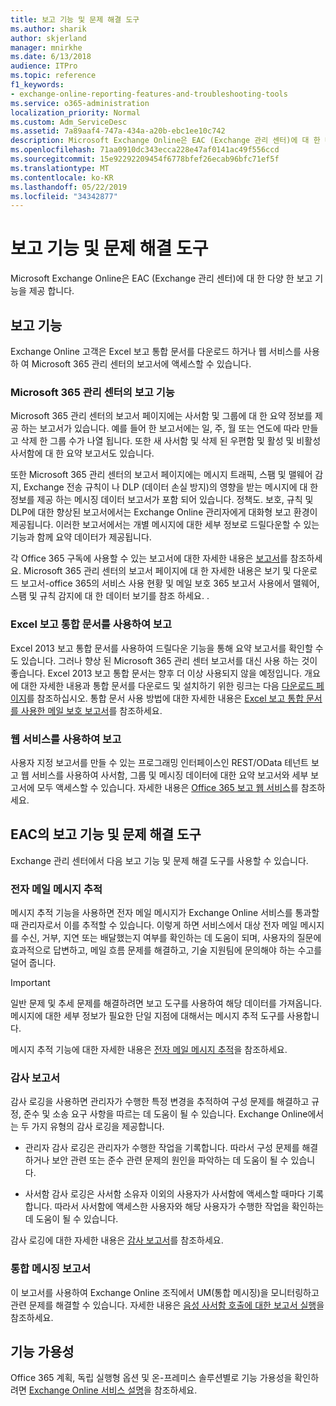 ```yaml
---
title: 보고 기능 및 문제 해결 도구
ms.author: sharik
author: skjerland
manager: mnirkhe
ms.date: 6/13/2018
audience: ITPro
ms.topic: reference
f1_keywords:
- exchange-online-reporting-features-and-troubleshooting-tools
ms.service: o365-administration
localization_priority: Normal
ms.custom: Adm_ServiceDesc
ms.assetid: 7a89aaf4-747a-434a-a20b-ebc1ee10c742
description: Microsoft Exchange Online은 EAC (Exchange 관리 센터)에 대 한 다양 한 보고 기능을 제공 합니다.
ms.openlocfilehash: 71aa0910dc343ecca228e47af0141ac49f556ccd
ms.sourcegitcommit: 15e92292209454f6778bfef26ecab96bfc71ef5f
ms.translationtype: MT
ms.contentlocale: ko-KR
ms.lasthandoff: 05/22/2019
ms.locfileid: "34342877"
---
```

# <a name="reporting-features-and-troubleshooting-tools"></a>보고 기능 및 문제 해결 도구

Microsoft Exchange Online은 EAC (Exchange 관리 센터)에 대 한 다양 한 보고 기능을 제공 합니다.
  
## <a name="reporting-features"></a>보고 기능

Exchange Online 고객은 Excel 보고 통합 문서를 다운로드 하거나 웹 서비스를 사용 하 여 Microsoft 365 관리 센터의 보고서에 액세스할 수 있습니다.
  
### <a name="reporting-in-the-microsoft-365-admin-center"></a>Microsoft 365 관리 센터의 보고 기능

Microsoft 365 관리 센터의 보고서 페이지에는 사서함 및 그룹에 대 한 요약 정보를 제공 하는 보고서가 있습니다. 예를 들어 한 보고서에는 일, 주, 월 또는 연도에 따라 만들고 삭제 한 그룹 수가 나열 됩니다. 또한 새 사서함 및 삭제 된 우편함 및 활성 및 비활성 사서함에 대 한 요약 보고서도 있습니다. 
  
또한 Microsoft 365 관리 센터의 보고서 페이지에는 메시지 트래픽, 스팸 및 맬웨어 감지, Exchange 전송 규칙이 나 DLP (데이터 손실 방지)의 영향을 받는 메시지에 대 한 정보를 제공 하는 메시징 데이터 보고서가 포함 되어 있습니다. 정책도. 보호, 규칙 및 DLP에 대한 향상된 보고서에서는 Exchange Online 관리자에게 대화형 보고 환경이 제공됩니다. 이러한 보고서에서는 개별 메시지에 대한 세부 정보로 드릴다운할 수 있는 기능과 함께 요약 데이터가 제공됩니다.
  
각 Office 365 구독에 사용할 수 있는 보고서에 대한 자세한 내용은 [보고서](../office-365-platform-service-description/reports.md)를 참조하세요. Microsoft 365 관리 센터의 보고서 페이지에 대 한 자세한 내용은 보기 및 다운로드 보고서-office 365의 서비스 사용 현황 및 메일 보호 365 보고서 사용에서 맬웨어, 스팸 및 규칙 감지에 대 한 데이터 보기를 참조 하세요. .
  
### <a name="reporting-using-the-excel-reporting-workbook"></a>Excel 보고 통합 문서를 사용하여 보고

Excel 2013 보고 통합 문서를 사용하여 드릴다운 기능을 통해 요약 보고서를 확인할 수도 있습니다. 그러나 향상 된 Microsoft 365 관리 센터 보고서를 대신 사용 하는 것이 좋습니다. Excel 2013 보고 통합 문서는 향후 더 이상 사용되지 않을 예정입니다. 개요에 대한 자세한 내용과 통합 문서를 다운로드 및 설치하기 위한 링크는 다음 [다운로드 페이지](https://go.microsoft.com/fwlink/p/?LinkId=271776)를 참조하십시오. 통합 문서 사용 방법에 대한 자세한 내용은 [Excel 보고 통합 문서를 사용한 메일 보호 보고서](https://go.microsoft.com/fwlink/p/?LinkId=285211)를 참조하세요. 
  
### <a name="reporting-using-web-services"></a>웹 서비스를 사용하여 보고

사용자 지정 보고서를 만들 수 있는 프로그래밍 인터페이스인 REST/OData 테넌트 보고 웹 서비스를 사용하여 사서함, 그룹 및 메시징 데이터에 대한 요약 보고서와 세부 보고서에 모두 액세스할 수 있습니다. 자세한 내용은 [Office 365 보고 웹 서비스](https://go.microsoft.com/fwlink/p/?LinkId=287041)를 참조하세요.
  
## <a name="reporting-features-and-troubleshooting-tools-in-the-eac"></a>EAC의 보고 기능 및 문제 해결 도구

Exchange 관리 센터에서 다음 보고 기능 및 문제 해결 도구를 사용할 수 있습니다.
  
### <a name="trace-an-email-message"></a>전자 메일 메시지 추적

메시지 추적 기능을 사용하면 전자 메일 메시지가 Exchange Online 서비스를 통과할 때 관리자로서 이를 추적할 수 있습니다. 이렇게 하면 서비스에서 대상 전자 메일 메시지를 수신, 거부, 지연 또는 배달했는지 여부를 확인하는 데 도움이 되며, 사용자의 질문에 효과적으로 답변하고, 메일 흐름 문제를 해결하고, 기술 지원팀에 문의해야 하는 수고를 덜어 줍니다.
  
> [!IMPORTANT]
> 일반 문제 및 추세 문제를 해결하려면 보고 도구를 사용하여 해당 데이터를 가져옵니다. 메시지에 대한 세부 정보가 필요한 단일 지점에 대해서는 메시지 추적 도구를 사용합니다. 
  
메시지 추적 기능에 대한 자세한 내용은 [전자 메일 메시지 추적](https://go.microsoft.com/fwlink/p/?LinkId=271777)을 참조하세요.
  
### <a name="auditing-reports"></a>감사 보고서

감사 로깅을 사용하면 관리자가 수행한 특정 변경을 추적하여 구성 문제를 해결하고 규정, 준수 및 소송 요구 사항을 따르는 데 도움이 될 수 있습니다. Exchange Online에서는 두 가지 유형의 감사 로깅을 제공합니다.
  
- 관리자 감사 로깅은 관리자가 수행한 작업을 기록합니다. 따라서 구성 문제를 해결하거나 보안 관련 또는 준수 관련 문제의 원인을 파악하는 데 도움이 될 수 있습니다. 
    
- 사서함 감사 로깅은 사서함 소유자 이외의 사용자가 사서함에 액세스할 때마다 기록합니다. 따라서 사서함에 액세스한 사용자와 해당 사용자가 수행한 작업을 확인하는 데 도움이 될 수 있습니다. 
    
감사 로깅에 대한 자세한 내용은 [감사 보고서](https://go.microsoft.com/fwlink/p/?LinkId=271779)를 참조하세요.
  
### <a name="unified-messaging-reports"></a>통합 메시징 보고서

이 보고서를 사용하여 Exchange Online 조직에서 UM(통합 메시징)을 모니터링하고 관련 문제를 해결할 수 있습니다. 자세한 내용은 [음성 사서함 호출에 대한 보고서 실행](https://go.microsoft.com/fwlink/p/?LinkId=287042)을 참조하세요.
  
## <a name="feature-availability"></a>기능 가용성

Office 365 계획, 독립 실행형 옵션 및 온-프레미스 솔루션별로 기능 가용성을 확인하려면 [Exchange Online 서비스 설명](exchange-online-service-description.md)을 참조하세요.
  

